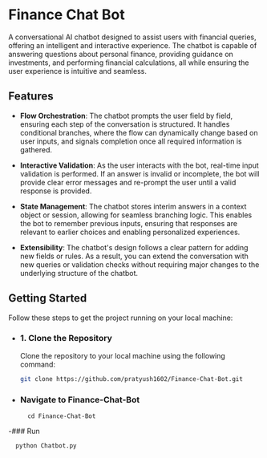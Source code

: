 # Finance Chat Bot

A conversational AI chatbot designed to assist users with financial queries, offering an intelligent and interactive experience. The chatbot is capable of answering questions about personal finance, providing guidance on investments, and performing financial calculations, all while ensuring the user experience is intuitive and seamless.

## Features

- **Flow Orchestration**: The chatbot prompts the user field by field, ensuring each step of the conversation is structured. It handles conditional branches, where the flow can dynamically change based on user inputs, and signals completion once all required information is gathered.

- **Interactive Validation**: As the user interacts with the bot, real-time input validation is performed. If an answer is invalid or incomplete, the bot will provide clear error messages and re-prompt the user until a valid response is provided.

- **State Management**: The chatbot stores interim answers in a context object or session, allowing for seamless branching logic. This enables the bot to remember previous inputs, ensuring that responses are relevant to earlier choices and enabling personalized experiences.

- **Extensibility**: The chatbot's design follows a clear pattern for adding new fields or rules. As a result, you can extend the conversation with new queries or validation checks without requiring major changes to the underlying structure of the chatbot.

## Getting Started

Follow these steps to get the project running on your local machine:

- ### 1. Clone the Repository

  Clone the repository to your local machine using the following command:

  ```bash
  git clone https://github.com/pratyush1602/Finance-Chat-Bot.git


- ### Navigate to Finance-Chat-Bot
  ```
    cd Finance-Chat-Bot

-### Run
  ```
    python Chatbot.py
